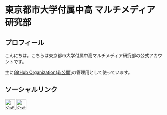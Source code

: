 # 東京都市大学付属中高 マルチメディア研究部
## プロフィール
こんにちは。こちらは東京都市大学付属中高マルチメディア研究部の公式アカウントです。

主に[GitHub Organization(非公開)](https://github.com/MRC-Organization/)の管理用として使っています。

## ソーシャルリンク

<a href="https://twitter.com/tcu_mrc/">
    <img src="https://pbs.twimg.com/profile_images/1354479643882004483/Btnfm47p_400x400.jpg" alt="公式Twitter" width="32" height="32">
</a>
<a href="https://www.youtube.com/channel/UCcp05n1d63Pp46V1uNJZOsQ">
    <img src="https://pbs.twimg.com/profile_images/1427292844612595720/RC1YSvuT_400x400.jpg" alt="公式YouTube" width="32" height="32">
</a>
